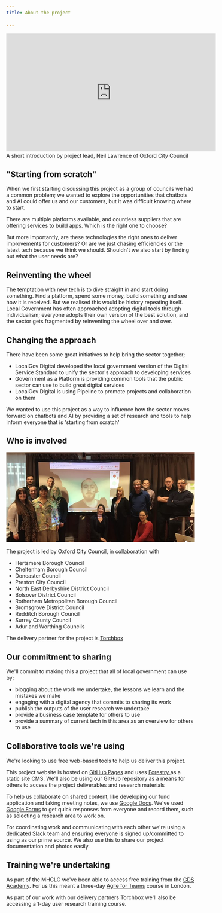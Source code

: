 ```yaml
---
title: About the project

---
```

<iframe width="560" height="315" src="https://www.youtube.com/embed/-0yGtWDThGc" frameborder="0" allow="autoplay; encrypted-media" allowfullscreen></iframe>
A short introduction by project lead, Neil Lawrence of Oxford City Council

## "Starting from scratch"

When we first starting discussing this project as a group of councils we had a common problem; we wanted to explore the opportunities that chatbots and AI could offer us and our customers, but it was difficult knowing where to start.

There are multiple platforms available, and countless suppliers that are offering services to build apps. Which is the right one to choose?

But more importantly, are these technologies the right ones to deliver improvements for customers? Or are we just chasing efficiencies or the latest tech because we think we should. Shouldn't we also start by finding out what the user needs are?

## Reinventing the wheel

The temptation with new tech is to dive straight in and start doing something. Find a platform, spend some money, build something and see how it is received. But we realised this would be history repeating itself. Local Government has often approached adopting digital tools through individualism; everyone adopts their own version of the best solution, and the sector gets fragmented by reinventing the wheel over and over.

## Changing the approach

There have been some great initiatives to help bring the sector together;

* LocalGov Digital developed the local government version of the Digital Service Standard to unify the sector's approach to developing services
* Government as a Platform is providing common tools that the public sector can use to build great digital services
* LocalGov Digital is using Pipeline to promote projects and collaboration on them

We wanted to use this project as a way to influence how the sector moves forward on chatbots and AI by providing a set of research and tools to help inform everyone that is 'starting from scratch'

## Who is involved

![](/uploads/wholeteam.jpg)

The project is led by Oxford City Council, in collaboration with

* Hertsmere Borough Council
* Cheltenham Borough Council
* Doncaster Council
* Preston City Council
* North East Derbyshire District Council
* Bolsover District Council
* Rotherham Metropolitan Borough Council
* Bromsgrove District Council
* Redditch Borough Council
* Surrey County Council
* Adur and Worthing Councils

The delivery partner for the project is [Torchbox](https://localdigitalchatbots.github.io/procurement/2019/02/01/announcing-our-delivery-partner-torchbox/)

## Our commitment to sharing

We'll commit to making this a project that all of local government can use by;

* blogging about the work we undertake, the lessons we learn and the mistakes we make
* engaging with a digital agency that commits to sharing its work
* publish the outputs of the user research we undertake
* provide a business case template for others to use
* provide a summary of current tech in this area as an overview for others to use

## Collaborative tools we're using

We're looking to use free web-based tools to help us deliver this project.

This project website is hosted on [GitHub Pages]() and uses [Forestry ](https://forestry.io/)as a static site CMS. We'll also be using our GitHub repository as a means for others to access the project deliverables and research materials

To help us collaborate on shared content, like developing our fund application and taking meeting notes, we use [Google Docs](https://www.google.com/docs/about/). We've used [Google Forms](https://www.google.co.uk/forms/about/) to get quick responses from everyone and record them, such as selecting a research area to work on.

For coordinating work and communicating with each other we're using a dedicated [Slack ](https://slack.com/)team and ensuring everyone is signed up/committed to using as our prime source. We also use this to share our project documentation and photos easily.

## Training we're undertaking

As part of the MHCLG we've been able to access free training from the [GDS Academy](https://gdsacademy.campaign.gov.uk/). For us this meant a three-day [Agile for Teams](https://www.gov.uk/guidance/agile-for-teams-course-description) course in London.

As part of our work with our delivery partners Torchbox we'll also be accessing a 1-day user research training course.